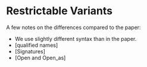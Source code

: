 # Restrictable Variants

A few notes on the differences compared to the paper:

- We use slightly different syntax than in the paper.
- [qualified names]
- [Signatures]
- [Open and Open_as]
